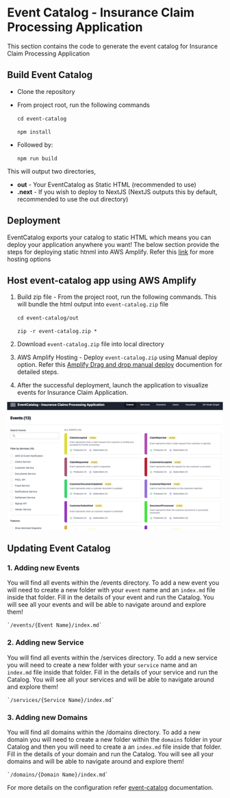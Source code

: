 # Event Catalog - Insurance Claim Processing Application
This section contains the code to generate the event catalog for Insurance Claim Processing Application

## Build Event Catalog
* Clone the repository
* From project root, run the following commands

    `cd event-catalog`
    
    `npm install`

* Followed by:

    `npm run build`

This will output two directories,

* **out** - Your EventCatalog as Static HTML (recommended to use)
* **.next** - If you wish to deploy to NextJS (NextJS outputs this by default, recommended to use the out directory)

## Deployment
EventCatalog exports your catalog to static HTML which means you can deploy your application anywhere you want!
The below section provide the steps for deploying static htnml into AWS Amplify. 
Refer this [link](https://www.eventcatalog.dev/docs/guides/deployment) for more hosting options 

## Host event-catalog app using AWS Amplify 
1. Build zip file -
From the project root, run the following commands. This will bundle the html output into `event-catalog.zip` file 
  
   `cd event-catalog/out`
   
   `zip -r event-catalog.zip *` 
   
2. Download `event-catalog.zip` file into local directory
3. AWS Amplify Hosting - Deploy `event-catalog.zip` using Manual deploy option. Refer this [Amplify Drag and drop manual deploy](https://docs.aws.amazon.com/amplify/latest/userguide/manual-deploys.html) documention for detailed steps.
4. After the successful deployment, launch the application to visualize events for Insurance Claim Application.

![Event Catalog for Insurance Claim Application](./event-catalog-ui.png)

## Updating Event Catalog 
### 1. Adding new Events
You will find all events within the /events directory. To add a new event you will need to create a new folder with your `event` name and an `index.md` file inside that folder.
Fill in the details of your event and run the Catalog. You will see all your events and will be able to navigate around and explore them!

    `/events/{Event Name}/index.md`

### 2. Adding new Service
You will find all events within the /services directory. To add a new service you will need to create a new folder with your `service` name and an `index.md` file inside that folder.
Fill in the details of your service and run the Catalog. You will see all your services and will be able to navigate around and explore them!

    `/services/{Service Name}/index.md`

### 3. Adding new Domains
You will find all domains within the /domains directory. To add a new domain you will need to create a new folder within the `domains` folder in your Catalog and then you will need to create a an `index.md` file inside that folder.
Fill in the details of your domain and run the Catalog. You will see all your domains and will be able to navigate around and explore them!
    
    `/domains/{Domain Name}/index.md`

For more details on the configuration refer [event-catalog](https://www.eventcatalog.dev/docs/configuration) documentation. 
